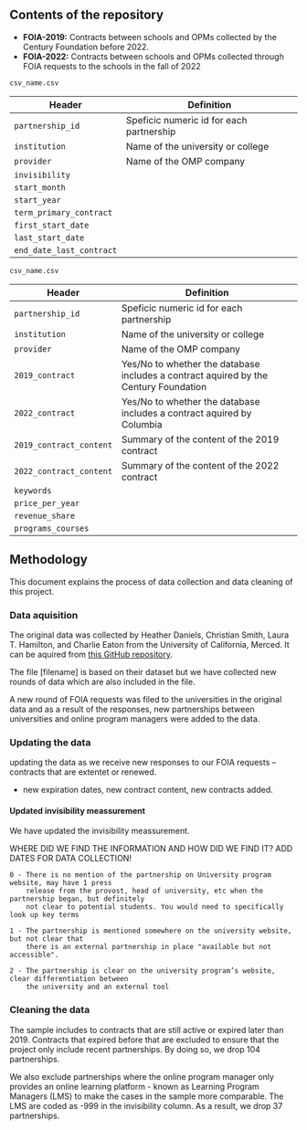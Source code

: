 
## Contents of the repository

- **FOIA-2019:** Contracts between schools and OPMs collected by the Century Foundation before 2022. 
- **FOIA-2022:** Contracts between schools and OPMs collected through FOIA requests to the schools in the fall of 2022

`csv_name.csv`

| Header         | Definition |
|----------------|------------|
|`partnership_id`|Speficic numeric id for each partnership|
|`institution`   |Name of the university or college|
|`provider`      |Name of the OMP company |
|`invisibility`  | |
|`start_month`   | |
|`start_year`    | |
|`term_primary_contract`| |
|`first_start_date`| |
|`last_start_date`| |
|`end_date_last_contract`| |

`csv_name.csv`

| Header         | Definition |
|----------------|------------|
|`partnership_id`|Speficic numeric id for each partnership|
|`institution`   |Name of the university or college|
|`provider`      |Name of the OMP company |
|`2019_contract`  |Yes/No to whether the database includes a contract aquired by the Century Foundation |
|`2022_contract`   |Yes/No to whether the database includes a contract aquired by Columbia|
|`2019_contract_content`|Summary of the content of the 2019 contract|
|`2022_contract_content`|Summary of the content of the 2022 contract|
|`keywords`| |
|`price_per_year`| |
|`revenue_share`| |
|`programs_courses`| |

## Methodology

This document explains the process of data collection and data cleaning of this project.

### Data aquisition
The original data was collected by Heather Daniels, Christian Smith, Laura T. Hamilton, and Charlie Eaton from the University of California, Merced. It can be aquired from [this GitHub repository](https://github.com/HigherEdData/Outsourcing-Online-Education). 

The file [filename] is based on their dataset but we have collected new rounds of data which are also included in the file. 

A new round of FOIA  requests was filed to the universities in the original data and as a result of the responses, new partnerships between universities and online program managers were added to the data. 

### Updating the data

updating the data as we receive new responses to our FOIA requests – contracts that are extentet or renewed. 
- new expiration dates, new contract content, new contracts added.

#### Updated invisibility meassurement
We have updated the invisibility meassurement. 

WHERE DID WE FIND THE INFORMATION AND HOW DID WE FIND IT?
ADD DATES FOR DATA COLLECTION! 

    0 - There is no mention of the partnership on University program website, may have 1 press 
        release from the provost, head of university, etc when the partnership began, but definitely 
        not clear to potential students. You would need to specifically look up key terms 

    1 - The partnership is mentioned somewhere on the university website, but not clear that 
        there is an external partnership in place "available but not accessible".

    2 - The partnership is clear on the university program’s website, clear differentiation between
        the university and an external tool


### Cleaning the data
The sample includes to contracts that are still active or expired later than 2019. Contracts that expired before that are excluded to ensure that the project only include recent partnerships. By doing so, we drop 104 partnerships. 

We also exclude partnerships where the online program manager only provides an online learning platform - known as Learning Program Managers (LMS) to make the cases in the sample more comparable. The LMS are coded as -999 in the invisibility column. As a result, we drop 37 partnerships.